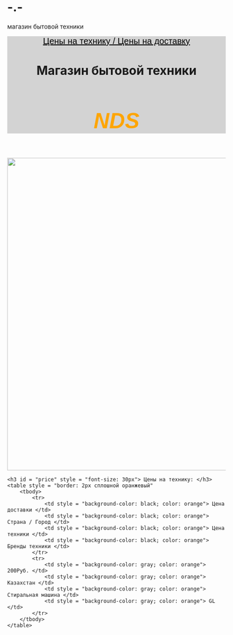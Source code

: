 # -.-
магазин бытовой техники
<html>
    <header style = "background-color: lightgray">
        <a href="#price" style="color:black;font-size:20px;font-family:sans-serif"> Цены на технику / Цены на доставку </a>
        <h1 style = "text-align: center; font-size: 50px: font-family: sans-serif;"> <b> Магазин бытовой техники </b> </h1>
        <h2 style = "text-align: center; font-size: 50px; color: orange; font-family: sans-serif"> <i> NDS </i> </h2>
    </header>
    <img src = "https://encrypted-tbn0.gstatic.com/images?q=tbn:ANd9GcRkkRuPv7l_EScg4xmj5kr_0HZwQVYwaNZtBg&usqp=CAU" width = "720px">



    <h3 id = "price" style = "font-size: 30px"> Цены на технику: </h3>
    <table style = "border: 2px сплошной оранжевый"
        <tbody>
            <tr>
                <td style = "background-color: black; color: orange"> Цена доставки </td>
                <td style = "background-color: black; color: orange"> Страна / Город </td>
                <td style = "background-color: black; color: orange"> Цена техники </td>
                <td style = "background-color: black; color: orange"> Бренды техники </td>
            </tr>
            <tr>
                <td style = "background-color: gray; color: orange"> 200Руб. </td>
                <td style = "background-color: gray; color: orange"> Казахстан </td>
                <td style = "background-color: gray; color: orange"> Стиральная машина </td>
                <td style = "background-color: gray; color: orange"> GL </td>
            </tr>
        </tbody>
    </table>
</html>
